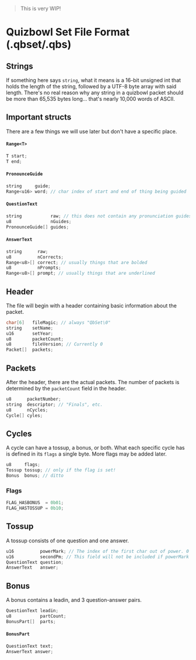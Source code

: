 > This is very WIP!

# Quizbowl Set File Format (.qbset/.qbs)

## Strings
If something here says `string`, what it means is a 16-bit unsigned int that
holds the length of the string, followed by a UTF-8 byte array with said length.
There's no real reason why any string in a quizbowl packet should be more than
65,535 bytes long... that's nearly 10,000 words of ASCII.

## Important structs
There are a few things we will use later but don't have a specific place.

#### `Range<T>`
```c
T start;
T end;
```

#### `PronounceGuide`
```c
string     guide;
Range<u16> word; // char index of start and end of thing being guided
```

#### `QuestionText`
```c
string           raw; // this does not contain any pronunciation guides
u8               nGuides;
PronounceGuide[] guides;
```

#### `AnswerText`
```c
string      raw;
u8          nCorrects;
Range<u8>[] correct; // usually things that are bolded
u8          nPrompts;
Range<u8>[] prompt; // usually things that are underlined
```

## Header
The file will begin with a header containing basic information about the packet.
```c
char[6]   fileMagic; // always "QbSet\0"
string    setName;
u16       setYear;
u8        packetCount;
u8        fileVersion; // Currently 0
Packet[]  packets;
```

## Packets
After the header, there are the actual packets. The number of packets is
determined by the `packetCount` field in the header.
```c
u8      packetNumber;
string  descriptor; // "Finals", etc.
u8      nCycles;
Cycle[] cyles;
```

## Cycles
A cycle can have a tossup, a bonus, or both. What each specific cycle has is
defined in its `flags` a single byte. More flags may be added later.
```c
u8     flags;
Tossup tossup; // only if the flag is set!
Bonus  bonus; // ditto

```
### Flags
```c
FLAG_HASBONUS  = 0b01;
FLAG_HASTOSSUP = 0b10;
```

## Tossup
A tossup consists of one question and one answer.
```c
u16          powerMark; // The index of the first char out of power. 0 if no power.
u16          secondPm; // This field will not be included if powerMark is 0.
QuestionText question;
AnswerText   answer;
```

## Bonus
A bonus contains a leadin, and 3 question-answer pairs.
```c
QuestionText leadin;
u8           partCount;
BonusPart[]  parts;
```
#### `BonusPart`
```c
QuestionText text;
AnswerText answer;
```
